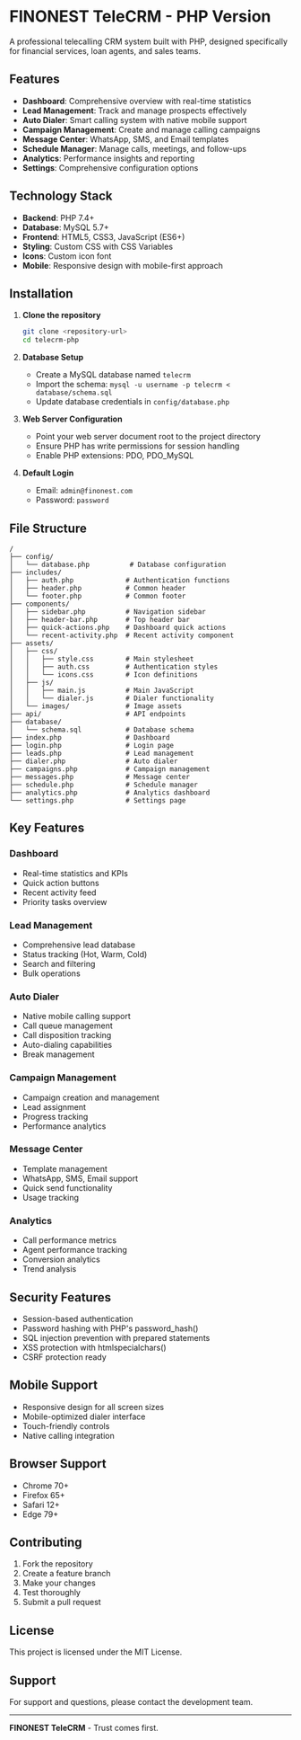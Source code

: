 # FINONEST TeleCRM - PHP Version

A professional telecalling CRM system built with PHP, designed specifically for financial services, loan agents, and sales teams.

## Features

- **Dashboard**: Comprehensive overview with real-time statistics
- **Lead Management**: Track and manage prospects effectively
- **Auto Dialer**: Smart calling system with native mobile support
- **Campaign Management**: Create and manage calling campaigns
- **Message Center**: WhatsApp, SMS, and Email templates
- **Schedule Manager**: Manage calls, meetings, and follow-ups
- **Analytics**: Performance insights and reporting
- **Settings**: Comprehensive configuration options

## Technology Stack

- **Backend**: PHP 7.4+
- **Database**: MySQL 5.7+
- **Frontend**: HTML5, CSS3, JavaScript (ES6+)
- **Styling**: Custom CSS with CSS Variables
- **Icons**: Custom icon font
- **Mobile**: Responsive design with mobile-first approach

## Installation

1. **Clone the repository**
   ```bash
   git clone <repository-url>
   cd telecrm-php
   ```

2. **Database Setup**
   - Create a MySQL database named `telecrm`
   - Import the schema: `mysql -u username -p telecrm < database/schema.sql`
   - Update database credentials in `config/database.php`

3. **Web Server Configuration**
   - Point your web server document root to the project directory
   - Ensure PHP has write permissions for session handling
   - Enable PHP extensions: PDO, PDO_MySQL

4. **Default Login**
   - Email: `admin@finonest.com`
   - Password: `password`

## File Structure

```
/
├── config/
│   └── database.php          # Database configuration
├── includes/
│   ├── auth.php             # Authentication functions
│   ├── header.php           # Common header
│   └── footer.php           # Common footer
├── components/
│   ├── sidebar.php          # Navigation sidebar
│   ├── header-bar.php       # Top header bar
│   ├── quick-actions.php    # Dashboard quick actions
│   └── recent-activity.php  # Recent activity component
├── assets/
│   ├── css/
│   │   ├── style.css        # Main stylesheet
│   │   ├── auth.css         # Authentication styles
│   │   └── icons.css        # Icon definitions
│   ├── js/
│   │   ├── main.js          # Main JavaScript
│   │   └── dialer.js        # Dialer functionality
│   └── images/              # Image assets
├── api/                     # API endpoints
├── database/
│   └── schema.sql           # Database schema
├── index.php                # Dashboard
├── login.php                # Login page
├── leads.php                # Lead management
├── dialer.php               # Auto dialer
├── campaigns.php            # Campaign management
├── messages.php             # Message center
├── schedule.php             # Schedule manager
├── analytics.php            # Analytics dashboard
└── settings.php             # Settings page
```

## Key Features

### Dashboard
- Real-time statistics and KPIs
- Quick action buttons
- Recent activity feed
- Priority tasks overview

### Lead Management
- Comprehensive lead database
- Status tracking (Hot, Warm, Cold)
- Search and filtering
- Bulk operations

### Auto Dialer
- Native mobile calling support
- Call queue management
- Call disposition tracking
- Auto-dialing capabilities
- Break management

### Campaign Management
- Campaign creation and management
- Lead assignment
- Progress tracking
- Performance analytics

### Message Center
- Template management
- WhatsApp, SMS, Email support
- Quick send functionality
- Usage tracking

### Analytics
- Call performance metrics
- Agent performance tracking
- Conversion analytics
- Trend analysis

## Security Features

- Session-based authentication
- Password hashing with PHP's password_hash()
- SQL injection prevention with prepared statements
- XSS protection with htmlspecialchars()
- CSRF protection ready

## Mobile Support

- Responsive design for all screen sizes
- Mobile-optimized dialer interface
- Touch-friendly controls
- Native calling integration

## Browser Support

- Chrome 70+
- Firefox 65+
- Safari 12+
- Edge 79+

## Contributing

1. Fork the repository
2. Create a feature branch
3. Make your changes
4. Test thoroughly
5. Submit a pull request

## License

This project is licensed under the MIT License.

## Support

For support and questions, please contact the development team.

---

**FINONEST TeleCRM** - Trust comes first.